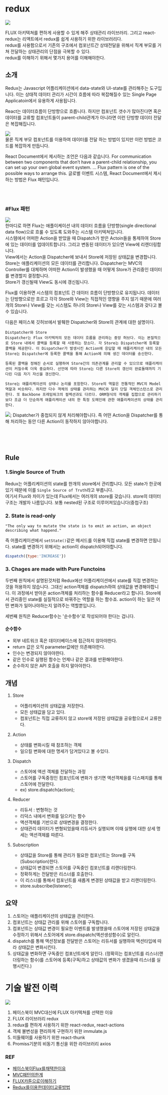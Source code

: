 # redux

![](../resource/img/react/redux.png)

FLUX 아키텍쳐를 편하게 사용할 수 있게 해주 상태관리 라이브러리.
그리고 react-redux는 리액트에서 redux를 쉽게 사용하기 위한 라이브러리다.  
redux를 사용함으로서 기존의 구조에서 컴포넌트간 상태전달을 위해서 직계 부모를 거쳐 전달하는 상태관리의 단점을 극복할 수 있다.  
redux를 이해하기 위해서 몇가지 용어를 이해해야한다.  


## 소개 
Redux는 Javascript 어플리케이션에서 data-state와 UI-state를 관리해주는 도구입니다. 이는 상태적 데이터 관리가 시간이 흐름에 따라 복잡해질수 있는 Single Page Applicatoin에서 유용하게 사용됩니다.

React는 데이터흐름이 단방향으로 흐릅니다. 하지만 컴포넌트 갯수가 많아진다면 혹은 데이터를 교류할 컴포넌트들이 parent-child관계가 아니라면 이런 단방향 데이터 전달은 복잡해집니다.

![](../resource/img/react/childToParent.png)  
물론 직계 부모 컴포넌트를 이용하여 데이터를 전달 하는 방법이 있지만 이런 방법은 코드를 복잡하게 만듭니다.  

React Document에서 제시하는 조언은 다음과 같습니다.
    For communication between two components that don’t have a parent-child relationship, you can set up your own global event system. … Flux pattern is one of the possible ways to arrange this.
글로벌 이벤트 시스템, React Document에서 제시하는 방법은 Flux 패턴입니다.

<br><br>


### #Flux 패턴
![](../resource/img/react/flux.png)  
한마디로 하면 Flux는 애플이케이션 내의 데이터 흐름을 단방향(single directional data flow)으로 흐룰 수 있도록 도와주는 시스템 아키텍쳐입니다.  
시스템에서 어떠한 Action을 받았을 때 Dispatch가 받은 Actoin들을 통제하여 Store에 있는 데이터를 업데이트합니다. 그리고 변동된 데이터가 있으면 View에 리렌더링합니다.  
View에서는 Action을 Dispatcher에 보내서 Store에 저장된 상태값을 변경합니다.  
Store는 애플리케이션의 모든 데이터를 관리합니다. Dispatcher는 MVC의 Controller를 대체하며 어떠한 Action이 발생했을 때 어떻게 Store가 관리중인 데이터를 변경할지 결정합니다.  
Store가 갱신될때 View도 동시에 갱신됩니다.  

Flux를 이용하면 시스템의 컴포넌트 간 데이터 흐름이 단방향으로 유지됩니다. 데이터는 단방향으로만 흐르고 각각 Store와 View는 직접적인 영향을 주지 않기 때문에 여러개의 Store나 View를 갖는 시스템도 하나의 Store나 View를 갖는 시스템과 갖다고 볼 수 있습니다.

다음은 페이스북 깃허브에서 발췌한 Dispatcher와 Store의 관계에 대한 설명이다.

    Distpatcher와 Store
    Dispatcher는 Flux 아키텍처의 모든 데이터 흐름을 관리하는 중앙 허브다. 이는 본질적으로 Store 내에서 콜백을 등록할 때 사용하는 장소다. 각 Store는 Dispatcher에 등록할 콜백을 제공한다. 이 Dispatcher가 발생시킨 Action에 응답할 때 애플리케이션 내의 모든 Store는 Dispatcher에 등록한 콜백을 통해 Action에 의해 생긴 데이터를 송신한다.

    등록된 콜백을 정해진 순서로 실행하여 Store간의 의존관계를 관리할 수 있으므로 애플리케이션이 커질수록 더욱 중요하다. 선언에 따라 Store는 다른 Store의 갱신이 완료돌때까지 기다린 다음 자기 자신을 갱신한다.

    Store는 애플리케이션의 상태나 논리를 포함한다. Store의 역할은 전통적인 MVC의 Model역할과 비슷하다. 하지만 다수 객체의 상태를 관리하는 MVC와 달리 단일 객체인스턴스로 관리한다. 또 Backbone 프레임워크의 컬렉션과도 다르다. ORM형식의 객체를 집합으로 관리하기보다 조금 더 단순하게 애플리케이션 내의 한 특정 도메인에 관한 애플리케이션의 상태를 관리한다.


![](../resource/img/react/flux2.png);
Dispatcher가 중첩되지 않게 처리해야합니다. 즉 어떤 Action을 Dispatcher를 통해 처리하는 동안 다른 Action이 동작하지 않아야합니다.

<br><br><br>


## Rule

### 1.Single Source of Truth
Redux는 어플리케이션의 state를 한개의 store에서 관리합니다. 모든 state가 한곳에 있기 때문에 이를 `Single Source of Truth`라고 부릅니다.  
여기서 Flux와 차이가 있는데 Flux에서는 여러개의 store를 갖습니다. store의 데이터 구조는 개발자 나름입니다. 보통 nested된 구조로 이루어져있습니다(중첩구조)


### 2. State is read-only
    "The only way to mutate the state is to emit an action, an object describing what happend."
즉 어플리케이션에서 `setState()`같은 메서드를 이용해 직접 state를 변경하면 안됩니다. state를 변경하기 위해서는 action이 dispatch되어야합니다.
```js
dispatch({type:'INCREASE'})
```


### 3. Chages are made with Pure Functoins
두번째 원칙에서 설명된것처럼 Redux에선 어플리케이션에서 state를 직접 변경하는 것을 허용하지 않습니다. 그대신 action객체를 dispatch하여 상태값을 변경해야합니다. 
이 과정에서 받아온 action객체를 처리하는 함수를 Reducer라고 합니다. Store에서 관리중인 state를 실질적으로 바꿔주는 역할을 하는 함수죠. action이 하는 일은 어떤 변화가 일어나야하는지 알려주는 역할뿐입니다.  

세번째 원칙은 Reducer함수는 '순수함수'로 작성되어야 한다는 겁니다.  

#### 순수함수
- 외부 네트워크 혹은 데이터베이스에 접근하지 않아야한다.
- return 값은 오직 parameter값에만 의존해야한다.
- 인수는 변경되지 않아야한다.
- 같은 인수로 실행된 함수는 언제나 같은 결과를 반환해야한다.
- 순수하지 않은 API 호출을 하지 말아야한다.


## 개념

1. Store
    - 어플리케이션의 상태값을 저장한다.
    - 모든 상태값을 담고 있다.
    - 컴포넌트는 직접 교류하지 않고 store에 저장된 상태값을 공유함으로서 교류한다.


2. Action
    - 상태를 변화시킬 때 참조하는 객체
    - 일으킬 변화에 대한 명세가 담겨있다고 볼 수있다.

3. Dispatch
    - 스토어에 액션 객체를 전달하는 과정
    - 스토어를 구독중정인 컴포넌트에 변화가 생기면 액션객체을를 디스패치를 통해 스토어에 전달한다.
    - ex) store.dispatch(action);

4. Reducer
    - 리듀서 : 변형하는 것
    - 리덕스 내에서 변화를 일으키는 함수
    - 액션객체를 기반으로 상태변경을 결정한다.
    - 상태관리 데이터가 변형되었을때 리듀서가 실행되며 이때 실행에 대한 상세 명세는 액션객체를 따른다.

5. Subscription
    - 상태값을 Store를 통해 관리가 필요한 컴포넌트는
    Store를 구독(Subscription)한다.
    - 상태값이 변경되면 스토어를 구독중인 컴포넌트를 리랜더링한다.
    - 정확하게는 전달받은 리스너를 호출한다.
    - 이 리스너를 통해서 컴포넌트를 새롭게 변경된 상태값을 받고 리랜더링한다.
    - store.subscribe(listener);

   
## 요약

1. 스토어는 애플리케이션의 상태값을 관리한다.
2. 컴포넌트는 상태값 관리를 위해 스토어를 구독합니다.
3. 컴포넌트는 상태값 변경이 필요한 이벤트를 발생했을때
스토어에 저장된 상태값을 수정하기 위해서 스토어에게
store.dispatch(액션생성함수)로 알린다.
4. dispatch를 통해 액션정보를 전달받은 스토어는 리듀서를 실행하여
액션타입에 따라 상태값은 변화시킨다.
5. 상태값을 변화하면 구독중인 컴포넌트에게 알린다.
(정확히는 컴포넌트를 리스너(랜더링하는 함수)를 스토어에 등록(구독)하고 상태값의 변화가 생겼을때 리스너를 실행시킨다.)




# 기술 발전 이력

![](../resource/img/react/redux_cycle.png)

1. 페이스북이 MVC대신에 FLUX 아키텍쳐를 선택한 이유
2. FLUX 라이브러리 redux
3. redux를 편하게 사용하기 위한 react-redux, react-actions
4. 객체 불변성을 편리하게 구현하기 위한 immulate.js
5. 미들웨어를 사용하기 위한 react-thunk
6. Promiss기분의 비동기 통신을 위한  라이브러리 axios


### REF
- [페이스북이Flux를채택한이유](https://blog.coderifleman.com/2015/06/19/mvc-does-not-scale-use-flux-instead/)
- [MVC패턴의한계](https://taegon.kim/archives/5288)
- [FLUX카툰으로이해하기](https://bestalign.github.io/2015/10/06/cartoon-guide-to-flux/)
- [Redux를이용한데이터교류방법](https://velopert.com/1225)
